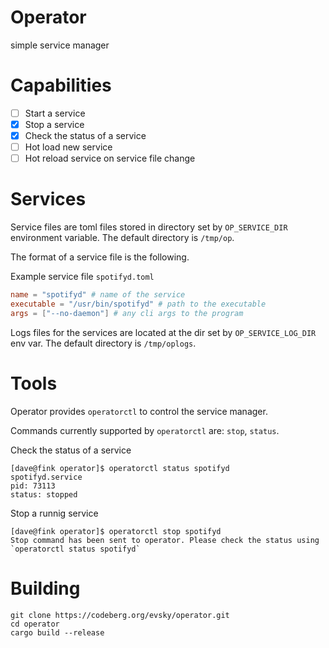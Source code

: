 # Operator

simple service manager

# Capabilities

- [ ] Start a service
- [x] Stop a service 
- [x] Check the status of a service 
- [ ] Hot load new service 
- [ ] Hot reload service on service file change

# Services

Service files are toml files stored in directory set by `OP_SERVICE_DIR`
environment variable. The default directory is `/tmp/op`.

The format of a service file is the following.

Example service file `spotifyd.toml`

```toml
name = "spotifyd" # name of the service
executable = "/usr/bin/spotifyd" # path to the executable
args = ["--no-daemon"] # any cli args to the program
```

Logs files for the services are located at the dir set by `OP_SERVICE_LOG_DIR`
env var. The default directory is `/tmp/oplogs`.

# Tools 

Operator provides `operatorctl` to control the service manager.

Commands currently supported by `operatorctl` are: `stop`, `status`.

Check the status of a service

```shell
[dave@fink operator]$ operatorctl status spotifyd
spotifyd.service
pid: 73113
status: stopped
```

Stop a runnig service 

```shell
[dave@fink operator]$ operatorctl stop spotifyd
Stop command has been sent to operator. Please check the status using `operatorctl status spotifyd`
```

# Building 

```shell
git clone https://codeberg.org/evsky/operator.git
cd operator
cargo build --release
```
